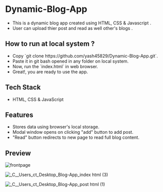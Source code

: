 # Dynamic-Blog-App
- This is a dynamic blog app created using HTML, CSS &amp; Javascript .
- User can upload thier post and read as well other's blogs .

<h2>How to run at local system ?</h2>
<ul>
<li> Copy `git clone https://github.com/yash45829/Dynamic-Blog-App.git`.</li>
<li> Paste it in git bash opened in any folder on local system.</li>
<li>Now, run the `index.html` in web browser.</li>
<li> Great!, you are ready to use the app.</li>
</ul>

<h2>Tech Stack</h2>
<ul>
<li>HTML, CSS & JavaScript</li>
</ul>

<h2>Features</h2>
<ul>
<li>Stores data using browser's local storage.</li>
<li>Modal window opens on clicking "add" button to add post.</li>
<li>"Read" button redirects to new page to read full blog content.</li>
</ul>

<h2>Preview</h2>

![frontpage](https://github.com/yash45829/Dynamic-Blog-App/assets/117001910/dc827389-0b1e-4f20-ae7a-43aed6e16ea1)

![_C__Users_ct_Desktop_Blog-App_index html (3)](https://github.com/yash45829/Dynamic-Blog-App/assets/117001910/e950201c-b16d-4ef9-88da-6b2f4873701a)

![_C__Users_ct_Desktop_Blog-App_post html (1)](https://github.com/yash45829/Dynamic-Blog-App/assets/117001910/ec4b7da3-6a81-4e7f-80a0-43a96e25d0f1)

